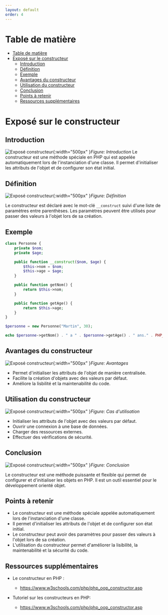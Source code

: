 ```yaml
---
layout: default
order: 4
---
```


# Table de matière
- [Table de matière](#table-de-matière)
- [Exposé sur le constructeur](#exposé-sur-le-constructeur)
  - [Introduction](#introduction)
  - [Définition](#définition)
  - [Exemple](#exemple)
  - [Avantages du constructeur](#avantages-du-constructeur)
  - [Utilisation du constructeur](#utilisation-du-constructeur)
  - [Conclusion](#conclusion)
  - [Points à retenir](#points-à-retenir)
  - [Ressources supplémentaires](#ressources-supplémentaires)
<!-- new slide -->

# Exposé sur le constructeur 
## Introduction
![Exposé constructeur](/lab-poo/exposé-constructeur/images/introduction.jpg){:width="500px" }*Figure: Introduction*
Le constructeur est une méthode spéciale en PHP qui est appelée automatiquement lors de l'instanciation d'une classe. Il permet d'initialiser les attributs de l'objet et de configurer son état initial.

## Définition
![Exposé constructeur](/lab-poo/exposé-constructeur/images/definition.jpg){:width="500px" }*Figure: Définition*

Le constructeur est déclaré avec le mot-clé `__construct` suivi d'une liste de paramètres entre parenthèses. Les paramètres peuvent être utilisés pour passer des valeurs à l'objet lors de sa création.
## Exemple

```php
class Personne {
    private $nom;
    private $age;

    public function __construct($nom, $age) {
        $this->nom = $nom;
        $this->age = $age;
    }

    public function getNom() {
        return $this->nom;
    }

    public function getAge() {
        return $this->age;
    }
}

$personne = new Personne("Martin", 30);

echo $personne->getNom() . " a " . $personne->getAge() . " ans." . PHP_EOL;
```



## Avantages du constructeur
![Exposé constructeur](/lab-poo/exposé-constructeur/images/avantages.jpg){:width="500px" }*Figure: Avantages*

* Permet d'initialiser les attributs de l'objet de manière centralisée.
* Facilite la création d'objets avec des valeurs par défaut.
* Améliore la lisbilité et la maintenabilité du code.

## Utilisation du constructeur
![Exposé constructeur](/lab-poo/exposé-constructeur/images/cas-utilisation.jpg){:width="500px" }*Figure: Cas d'utilisation*

* Initialiser les attributs de l'objet avec des valeurs par défaut.
* Ouvrir une connexion à une base de données.
* Charger des ressources externes.
* Effectuer des vérifications de sécurité.


## Conclusion

![Exposé constructeur](/lab-poo/exposé-constructeur/images/conclusion.jpg){:width="500px" }*Figure: Conclusion*

Le constructeur est une méthode puissante et flexible qui permet de configurer et d'initialiser les objets en PHP. Il est un outil essentiel pour le développement orienté objet.


## Points à retenir

* Le constructeur est une méthode spéciale appelée automatiquement lors de l'instanciation d'une classe.
* Il permet d'initialiser les attributs de l'objet et de configurer son état initial.
* Le constructeur peut avoir des paramètres pour passer des valeurs à l'objet lors de sa création.
* L'utilisation du constructeur permet d'améliorer la lisibilité, la maintenabilité et la sécurité du code.




## Ressources supplémentaires

  
- Le constructeur en PHP :
    - https://www.w3schools.com/php/php_oop_constructor.asp

  
- Tutoriel sur les constructeurs en PHP:
    - https://www.w3schools.com/php/php_oop_constructor.asp

